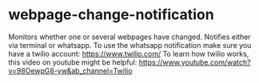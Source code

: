 # webpage-change-notification
Monitors whether one or several webpages have changed. 
Notifies either via terminal or whatsapp. 
To use the whatsapp notification make sure you have a twilio account: https://www.twilio.com/
To learn how twilio works, this video on youtube might be helpful: https://www.youtube.com/watch?v=98OewpG8-yw&ab_channel=Twilio
